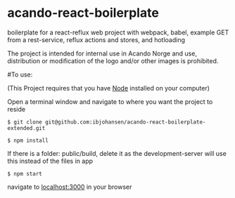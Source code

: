 # acando-react-boilerplate
boilerplate for a react-reflux web project with webpack, babel, example GET from a rest-service, reflux actions and stores, and hotloading

The project is intended for internal use in Acando Norge and use, distribution or modification of the logo and/or other images is prohibited.

#To use:

(This Project requires that you have [Node](https://nodejs.org/en/) installed on your computer)

Open a terminal window and navigate to where you want the project to reside

`$ git clone git@github.com:ibjohansen/acando-react-boilerplate-extended.git`

`$ npm install`

If there is a folder: public/build, delete it as the development-server will use this instead of the files in app

`$ npm start`

navigate to [localhost:3000](http://localhost:3000) in your browser
